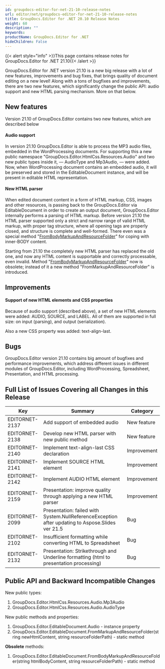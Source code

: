 ```yaml
---
id: groupdocs-editor-for-net-21-10-release-notes
url: editor/net/groupdocs-editor-for-net-21-10-release-notes
title: GroupDocs.Editor for .NET 20.10 Release Notes
weight: 60
description: ""
keywords: 
productName: GroupDocs.Editor for .NET
hideChildren: False
---
```

{{< alert style="info" >}}This page contains release notes for GroupDocs.Editor for .NET 21.10{{< /alert >}}

GroupDocs.Editor for .NET version 21.10 is a new big release with a lot of new features, improvements and bug fixes, that brings quality of document editing on a new level! Along with a tons of bugfixes and improvements, there are two new features, which significantly change the public API: audio support and new HTML parsing mechanism. More on that below.

## New features

Version 21.10 of GroupDocs.Editor contains two new features, which are described below

#### Audio support

In version 21.10 GroupDocs.Editor is able to process the MP3 audio files, embedded in the WordProcessing documents. For supporting this a new public namespace "GroupDocs.Editor.HtmlCss.Resources.Audio" and two new public types inside it, — AudioType and Mp3Audio, — were added. Now, when WordProcessing document contains an embedded audio, it will be preserved and stored in the EditableDocument instance, and will be present in editable HTML representation.

#### New HTML parser

When edited document content in a form of HTML markup, CSS, images and other resources, is passing back to the GroupDocs.Editor via EditableDocument in order to create an output document, GroupDocs.Editor internally performs a parsing of HTML markup. Before version 21.10 the HTML parser supported only a strict and narrow range of valid HTML markup, with proper tag structure, where all opening tags are properly closed, and structure is complete and well-formed. There even was a special method "[FromBodyMarkupAndResourceFolder](https://apireference.groupdocs.com/editor/net/groupdocs.editor/editabledocument/methods/frombodymarkupandresourcefolder)" for coping with inner-BODY content.

Starting from 21.10 the completely new HTML parser has replaced the old one, and now any HTML content is supportable and correctly processable, even invalid. Method "[FromBodyMarkupAndResourceFolder](https://apireference.groupdocs.com/editor/net/groupdocs.editor/editabledocument/methods/frombodymarkupandresourcefolder)" now is obsolete; instead of it a new method "FromMarkupAndResourceFolder" is introduced.

## Improvements

#### Support of new HTML elements and CSS properties

Because of audio support (described above), a set of new HTML elements were added: AUDIO, SOURCE, and LABEL. All of them are supported in full size: on input (parsing), and output (serialization).

Also a new CSS property was added: text-align-last.

## Bugs

GroupDocs.Editor version 21.10 contains big amount of bugfixes and performance improvements, which address different issues in different modules of GroupDocs.Editor, including WordProcessing, Spreadsheet, Presentation, and HTML processing.

## Full List of Issues Covering all Changes in this Release

| Key | Summary | Category |
| --- | --- | --- |
| EDITORNET-2137 | Add support of embedded audio | New feature |
| EDITORNET-2138 | Develop new HTML parser with new public method | New feature |
| EDITORNET-2140 | Implement text-align-last CSS declaration | Improvement |
| EDITORNET-2141 | Implement SOURCE HTML element | Improvement |
| EDITORNET-2142 | Implement AUDIO HTML element | Improvement |
| EDITORNET-2159 | Presentation: improve quality through applying a new HTML parser | Improvement |
| EDITORNET-2099 | Presentation: failed with System.NullReferenceException after updating to Aspose.Slides ver 21.5 | Bug |
| EDITORNET-2102 | Insufficient formatting while converting HTML to Spreadsheet | Bug |
| EDITORNET-2132 | Presentation: Strikethrough and Underline formatting (html to presentation processing) | Bug |

## Public API and Backward Incompatible Changes

New public types:

1. GroupDocs.Editor.HtmlCss.Resources.Audio.Mp3Audio
2. GroupDocs.Editor.HtmlCss.Resources.Audio.AudioType

New public methods and properties:

1. GroupDocs.Editor.EditableDocument.Audio - instance property
2. GroupDocs.Editor.EditableDocument.FromMarkupAndResourceFolder(string newHtmlContent, string resourceFolderPath) - static method

**Obsolete** methods:

1. GroupDocs.Editor.EditableDocument.FromBodyMarkupAndResourceFolder(string htmlBodyContent, string resourceFolderPath) - static method
